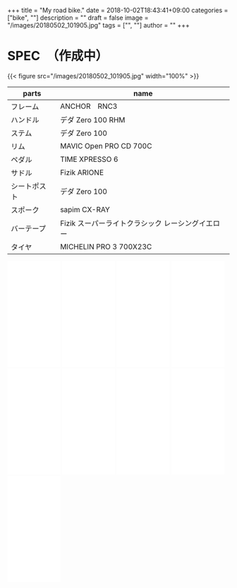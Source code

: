 ﻿+++
title = "My road bike."
date = 2018-10-02T18:43:41+09:00
categories = ["bike", ""]
description = ""
draft = false
image = "/images/20180502_101905.jpg"
tags = ["", ""]
author = ""
+++



# SPEC　（作成中）


{{< figure src="/images/20180502_101905.jpg" width="100%" >}}


parts   | name 
---------------|----------
  フレーム | ANCHOR　RNC3 
  ハンドル | デダ Zero 100 RHM 
  ステム | デダ Zero 100  
  リム | MAVIC Open PRO CD 700C
  ペダル | TIME XPRESSO 6
  サドル | Fizik ARIONE  
  シートポスト | デダ Zero 100  
  スポーク | sapim CX-RAY
  バーテープ | Fizik スーパーライトクラシック レーシングイエロー
  タイヤ | MICHELIN PRO 3 700X23C





<iframe style="width:120px;height:240px;" marginwidth="0" marginheight="0" scrolling="no" frameborder="0" src="//rcm-fe.amazon-adsystem.com/e/cm?lt1=_blank&bc1=000000&IS2=1&bg1=FFFFFF&fc1=000000&lc1=0000FF&t=yokochi-22&o=9&p=8&l=as4&m=amazon&f=ifr&ref=as_ss_li_til&asins=B017N2WHZ8&linkId=785851b168918854085a142bdb2e3b9e"></iframe>

<iframe style="width:120px;height:240px;" marginwidth="0" marginheight="0" scrolling="no" frameborder="0" src="//rcm-fe.amazon-adsystem.com/e/cm?lt1=_blank&bc1=000000&IS2=1&bg1=FFFFFF&fc1=000000&lc1=0000FF&t=yokochi-22&o=9&p=8&l=as4&m=amazon&f=ifr&ref=as_ss_li_til&asins=B0792T11YL&linkId=eeeffde9d1f35edd95df4b4685df01b7"></iframe>

<iframe style="width:120px;height:240px;" marginwidth="0" marginheight="0" scrolling="no" frameborder="0" src="//rcm-fe.amazon-adsystem.com/e/cm?lt1=_blank&bc1=000000&IS2=1&bg1=FFFFFF&fc1=000000&lc1=0000FF&t=yokochi-22&o=9&p=8&l=as4&m=amazon&f=ifr&ref=as_ss_li_til&asins=B07213W5JH&linkId=eceb6a0a37ee76e671d71319653ac537"></iframe>

<iframe style="width:120px;height:240px;" marginwidth="0" marginheight="0" scrolling="no" frameborder="0" src="//rcm-fe.amazon-adsystem.com/e/cm?lt1=_blank&bc1=000000&IS2=1&bg1=FFFFFF&fc1=000000&lc1=0000FF&t=yokochi-22&o=9&p=8&l=as4&m=amazon&f=ifr&ref=as_ss_li_til&asins=B00F4M5LSK&linkId=381f57d0b70a08ea508907a47eceaf0f"></iframe>

<iframe style="width:120px;height:240px;" marginwidth="0" marginheight="0" scrolling="no" frameborder="0" src="//rcm-fe.amazon-adsystem.com/e/cm?lt1=_blank&bc1=000000&IS2=1&bg1=FFFFFF&fc1=000000&lc1=0000FF&t=yokochi-22&o=9&p=8&l=as4&m=amazon&f=ifr&ref=as_ss_li_til&asins=B003J9L8Q4&linkId=d161bb89c300ba777e03c21c04c081b5"></iframe>

<iframe style="width:120px;height:240px;" marginwidth="0" marginheight="0" scrolling="no" frameborder="0" src="//rcm-fe.amazon-adsystem.com/e/cm?lt1=_blank&bc1=000000&IS2=1&bg1=FFFFFF&fc1=000000&lc1=0000FF&t=yokochi-22&o=9&p=8&l=as4&m=amazon&f=ifr&ref=as_ss_li_til&asins=B076MHKM3C&linkId=81d92aa3f8f8d70201e27d24bc79ef3d"></iframe>

<iframe style="width:120px;height:240px;" marginwidth="0" marginheight="0" scrolling="no" frameborder="0" src="//rcm-fe.amazon-adsystem.com/e/cm?lt1=_blank&bc1=000000&IS2=1&bg1=FFFFFF&fc1=000000&lc1=0000FF&t=yokochi-22&o=9&p=8&l=as4&m=amazon&f=ifr&ref=as_ss_li_til&asins=B00DRQOMTE&linkId=8de2b6ed359408a8cee776a76b4630a9"></iframe>

<iframe style="width:120px;height:240px;" marginwidth="0" marginheight="0" scrolling="no" frameborder="0" src="//rcm-fe.amazon-adsystem.com/e/cm?lt1=_blank&bc1=000000&IS2=1&bg1=FFFFFF&fc1=000000&lc1=0000FF&t=yokochi-22&o=9&p=8&l=as4&m=amazon&f=ifr&ref=as_ss_li_til&asins=B0068IB09S&linkId=e2048243a8dcfe4b32421ea93f77b1f0"></iframe>

<iframe style="width:120px;height:240px;" marginwidth="0" marginheight="0" scrolling="no" frameborder="0" src="//rcm-fe.amazon-adsystem.com/e/cm?lt1=_blank&bc1=000000&IS2=1&bg1=FFFFFF&fc1=000000&lc1=0000FF&t=yokochi-22&o=9&p=8&l=as4&m=amazon&f=ifr&ref=as_ss_li_til&asins=B00Z0IP340&linkId=805091ccc73bcd2e31253167c8edf933"></iframe>